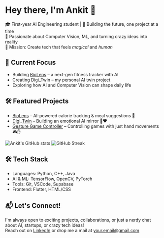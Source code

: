 # Hey there, I'm Ankit 👋

🎓 First-year AI Engineering student | 🚀 Building the future, one project at a time  
🌟 Passionate about Computer Vision, ML, and turning crazy ideas into reality  
🎯 Mission: Create tech that feels *magical* and *human*

## 🚀 Current Focus
- Building [BioLens](link) – a next-gen fitness tracker with AI
- Creating Digi_Twin – my personal AI twin project
- Exploring how AI and Computer Vision can shape daily life

## 🛠️ Featured Projects
- [BioLens](link) – AI-powered calorie tracking & meal suggestions 🍎
- [Digi_Twin](link) – Building an emotional AI mirror 🤖❤️
- [Gesture Game Controller](link) – Controlling games with just hand movements 🎮✋

![Ankit's GitHub stats](https://github-readme-stats.vercel.app/api?username=yourusername&show_icons=true&theme=radical)
![GitHub Streak](https://github-readme-streak-stats.herokuapp.com/?user=yourusername&theme=radical)

## 🛠️ Tech Stack
- Languages: Python, C++, Java
- AI & ML: TensorFlow, OpenCV, PyTorch
- Tools: Git, VSCode, Supabase
- Frontend: Flutter, HTML/CSS

## 📬 Let's Connect!
I'm always open to exciting projects, collaborations, or just a nerdy chat about AI, startups, or crazy tech ideas!  
Reach out on [LinkedIn](link) or drop me a mail at [your.email@gmail.com](mailto:your.email@gmail.com)
